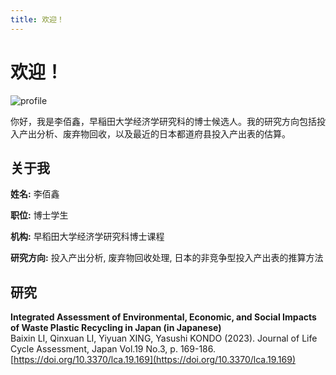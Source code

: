 ```yaml
---
title: 欢迎！
---
```


# 欢迎！

![profile](https://i1.rgstatic.net/ii/profile.image/11431281121890216-1677120025800_Q128/Baixin-Li-2.jpg)

你好，我是李佰鑫，早稲田大学经济学研究科的博士候选人。我的研究方向包括投入产出分析、废弃物回收，以及最近的日本都道府县投入产出表的估算。


## 关于我
**姓名:** 李佰鑫

**职位:** 博士学生

**机构:** 早稻田大学经济学研究科博士课程

**研究方向:** 投入产出分析, 废弃物回收处理, 日本的非竞争型投入产出表的推算方法
 
## 研究
**Integrated Assessment of Environmental, Economic, and Social Impacts of Waste Plastic Recycling in Japan (in Japanese)**   
Baixin LI, Qinxuan LI, Yiyuan XING, Yasushi KONDO (2023). Journal of Life Cycle Assessment, Japan Vol.19 No.3, p. 169-186. [https://doi.org/10.3370/lca.19.169](https://doi.org/10.3370/lca.19.169)

